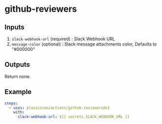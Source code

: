 # github-reviewers

## Inputs

1. `slack-webhook-url` (required) : Slack Webhook URL
2. `message-color` (optional) : Slack message attachments color, Defaults to "#000000"

## Outputs

Return none.

## Example

```yaml
steps:
  - uses: plusvision/actions/github-reviewers@v1
    with:
      slack-webhook-url: ${{ secrets.SLACK_WEBHOOK_URL }}
```
